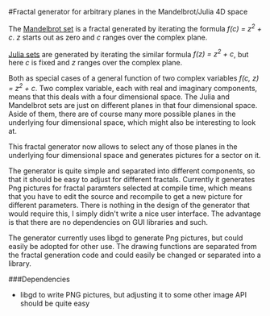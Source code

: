 
#Fractal generator for arbitrary planes in the Mandelbrot/Julia 4D space

The [Mandelbrot set][1] is a fractal generated by iterating the formula *f(c) = z<sup>2</sup> + c*.
*z* starts out as zero and *c* ranges over the complex plane.

[Julia sets][2] are generated by iterating the similar formula *f(z) = z<sup>2</sup> + c*,
but here *c* is fixed and *z* ranges over the complex plane.

Both as special cases of a general function of two complex variables *f(c, z) = z<sup>2</sup> + c*.
Two complex variable, each with real and imaginary components, means that this deals with a four
dimensional space. The Julia and Mandelbrot sets are just on different planes in that four dimensional
space. Aside of them, there are of course many more possible planes in the underlying four
dimensional space, which might also be interesting to look at.

This fractal generator now allows to select any of those planes in the underlying four dimensional
space and generates pictures for a sector on it. 

The generator is quite simple and separated into different components, so that it should be
easy to adjust for different fractals. Currently it generates Png pictures for fractal paramters
selected at compile time, which means that you have to edit the source and recompile to get
a new picture for different parameters. There is nothing in the design of the generator that would
require this, I simply didn't write a nice user interface. The advantage is that there are no
dependencies on GUI libraries and such.

The generator currently uses libgd to generate Png pictures, but could easily be adopted for other
use. The drawing functions are separated from the fractal generation code and could easily be
changed or separated into a library.

###Dependencies

- libgd to write PNG pictures, but adjusting it to some other image API should be quite easy


 [1]: http://en.wikipedia.org/wiki/Mandelbrot_set
 [2]: http://en.wikipedia.org/wiki/Julia_set#Quadratic_polynomials

